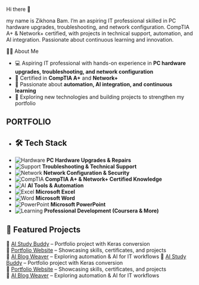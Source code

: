 Hi there 👋

my name is Zikhona Bam. I’m an aspiring IT professional skilled in PC hardware upgrades, troubleshooting, and network configuration. CompTIA A+ & Network+ certified, with projects in technical support, automation, and AI integration. Passionate about continuous learning and innovation.

👩‍💻 About Me
- 💻 Aspiring IT professional with hands-on experience in **PC hardware upgrades, troubleshooting, and network configuration**  
- 📜 Certified in **CompTIA A+** and **Network+**  
- 🤖 Passionate about **automation, AI integration, and continuous learning**  
- 🚀 Exploring new technologies and building projects to strengthen my portfolio  

PORTFOLIO
---

- ## 🛠️ Tech Stack
- ![Hardware](https://img.shields.io/badge/Hardware%20Upgrades-000000?style=for-the-badge&logo=windows&logoColor=white) **PC Hardware Upgrades & Repairs**  
- ![Support](https://img.shields.io/badge/Troubleshooting-0078D4?style=for-the-badge&logo=windows-terminal&logoColor=white) **Troubleshooting & Technical Support**  
- ![Network](https://img.shields.io/badge/Networking-00C7B7?style=for-the-badge&logo=cisco&logoColor=white) **Network Configuration & Security**  
- ![CompTIA](https://img.shields.io/badge/CompTIA%20A+%20%26%20Network+-E01E5A?style=for-the-badge&logo=comptia&logoColor=white) **CompTIA A+ & Network+ Certified Knowledge**  
- ![AI](https://img.shields.io/badge/AI%20Tools-8A2BE2?style=for-the-badge&logo=openai&logoColor=white) **AI Tools & Automation**  
- ![Excel](https://img.shields.io/badge/Excel-217346?style=for-the-badge&logo=microsoft-excel&logoColor=white) **Microsoft Excel**  
- ![Word](https://img.shields.io/badge/Word-2B579A?style=for-the-badge&logo=microsoft-word&logoColor=white) **Microsoft Word**  
- ![PowerPoint](https://img.shields.io/badge/PowerPoint-B7472A?style=for-the-badge&logo=microsoft-powerpoint&logoColor=white) **Microsoft PowerPoint**  
- ![Learning](https://img.shields.io/badge/Continuous%20Learning-FF6F00?style=for-the-badge&logo=coursera&logoColor=white) **Professional Development (Coursera & More)**  


## 📂 Featured Projects
🔹 [AI Study Buddy](#) – Portfolio project with Keras conversion  
🔹 [Portfolio Website](#) – Showcasing skills, certificates, and projects  
🔹 [AI Blog Weaver](#) – Exploring automation & AI for IT workflows
🔹 [AI Study Buddy](#) – Portfolio project with Keras conversion  
🔹 [Portfolio Website](#) – Showcasing skills, certificates, and projects  
🔹 [AI Blog Weaver](#) – Exploring automation & AI for IT workflows


